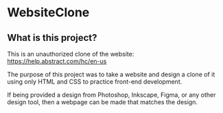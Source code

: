 # WebsiteClone

## What is this project?

This is an unauthorized clone of the website:
https://help.abstract.com/hc/en-us

The purpose of this project was to take a website and design a clone of it using only HTML and CSS to practice front-end development.

If being provided a design from Photoshop, Inkscape, Figma, or any other design tool, then a webpage can be made that matches the design.
